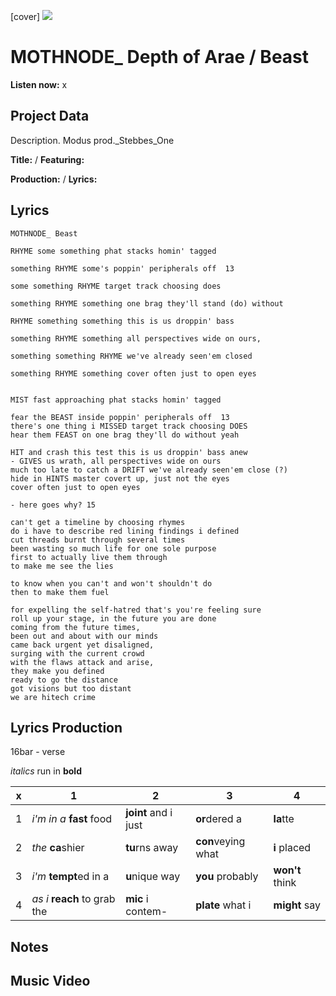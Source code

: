[cover] ![](57175019_319474918741616_8502199518755923887_n.jpg)

# MOTHNODE_ Depth of Arae / Beast

**Listen now:** x

## Project Data

Description.
Modus prod._Stebbes_One

**Title:**  / **Featuring:** 

**Production:**  / **Lyrics:** 

## Lyrics

```
MOTHNODE_ Beast 

RHYME some something phat stacks homin' tagged 

something RHYME some's poppin' peripherals off  13

some something RHYME target track choosing does

something RHYME something one brag they'll stand (do) without

RHYME something something this is us droppin' bass 

something RHYME something all perspectives wide on ours, 

something something RHYME we've already seen'em closed

something RHYME something cover often just to open eyes


MIST fast approaching phat stacks homin' tagged 

fear the BEAST inside poppin' peripherals off  13
there's one thing i MISSED target track choosing DOES
hear them FEAST on one brag they'll do without yeah

HIT and crash this test this is us droppin' bass anew
- GIVES us wrath, all perspectives wide on ours 
much too late to catch a DRIFT we've already seen'em close (?)
hide in HINTS master covert up, just not the eyes
cover often just to open eyes

- here goes why? 15

can't get a timeline by choosing rhymes
do i have to describe red lining findings i defined 
cut threads burnt through several times
been wasting so much life for one sole purpose 
first to actually live them through
to make me see the lies

to know when you can't and won't shouldn't do
then to make them fuel

for expelling the self-hatred that's you're feeling sure 
roll up your stage, in the future you are done
coming from the future times, 
been out and about with our minds 
came back urgent yet disaligned, 
surging with the current crowd
with the flaws attack and arise, 
they make you defined
ready to go the distance
got visions but too distant
we are hitech crime

```

## Lyrics Production

16bar - verse

*italics* run in
**bold**

| x | 1 | 2 | 3 | 4 |
|---|---|---|---|---|
| 1 | *i'm in a* **fast** food | **joint** and i just  | **or**dered a  | **la**tte  |
| 2 | *the* **ca**shier | **tu**rns away  |  **con**veying what |  **i** placed |
| 3 | *i'm* **tempt**ed in a | **u**nique way  |  **you** probably |  **won't** think |
| 4 | *as i* **reach** to grab the |  **mic** i contem-  | **plate** what i | **might** say |

## Notes

## Music Video
